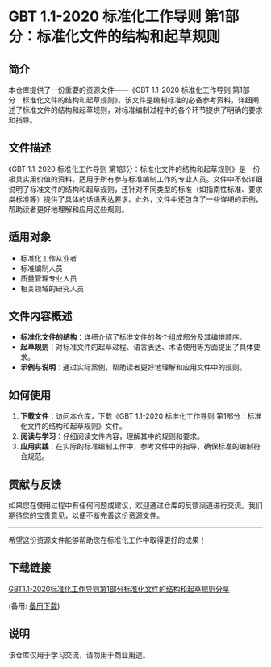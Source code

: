 # GBT 1.1-2020 标准化工作导则 第1部分：标准化文件的结构和起草规则

## 简介

本仓库提供了一份重要的资源文件——《GBT 1.1-2020 标准化工作导则 第1部分：标准化文件的结构和起草规则》。该文件是编制标准的必备参考资料，详细阐述了标准文件的结构和起草规则，对标准编制过程中的各个环节提供了明确的要求和指导。

## 文件描述

《GBT 1.1-2020 标准化工作导则 第1部分：标准化文件的结构和起草规则》是一份极具实用价值的资料，适用于所有参与标准编制工作的专业人员。文件中不仅详细说明了标准文件的结构和起草规则，还针对不同类型的标准（如指南性标准、要求类标准等）提供了具体的话语表达要求。此外，文件中还包含了一些详细的示例，帮助读者更好地理解和应用这些规则。

## 适用对象

- 标准化工作从业者
- 标准编制人员
- 质量管理专业人员
- 相关领域的研究人员

## 文件内容概述

- **标准化文件的结构**：详细介绍了标准文件的各个组成部分及其编排顺序。
- **起草规则**：对标准文件的起草过程、语言表达、术语使用等方面提出了具体要求。
- **示例与说明**：通过实际案例，帮助读者更好地理解和应用文件中的规则。

## 如何使用

1. **下载文件**：访问本仓库，下载《GBT 1.1-2020 标准化工作导则 第1部分：标准化文件的结构和起草规则》文件。
2. **阅读与学习**：仔细阅读文件内容，理解其中的规则和要求。
3. **应用实践**：在实际的标准编制工作中，参考文件中的指导，确保标准的编制符合规范。

## 贡献与反馈

如果您在使用过程中有任何问题或建议，欢迎通过仓库的反馈渠道进行交流。我们期待您的宝贵意见，以便不断完善这份资源文件。

---

希望这份资源文件能够帮助您在标准化工作中取得更好的成果！

## 下载链接
[GBT1.1-2020标准化工作导则第1部分标准化文件的结构和起草规则分享](https://pan.quark.cn/s/82ba0a130561) 

(备用: [备用下载](https://pan.baidu.com/s/1n6x1vxhCq76MDfYFC64Nrw?pwd=1234))

## 说明

该仓库仅用于学习交流，请勿用于商业用途。
